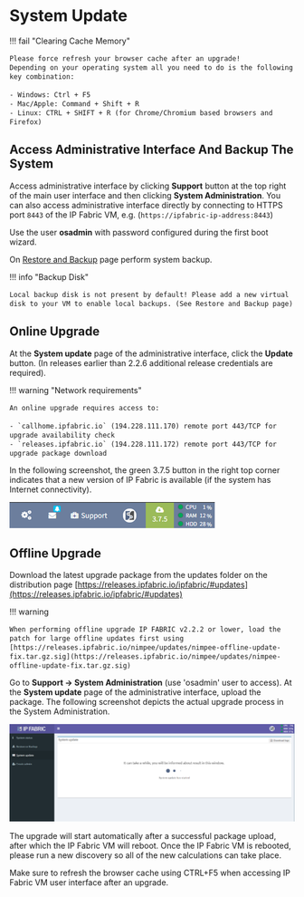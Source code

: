 # System Update

!!! fail "Clearing Cache Memory"

    Please force refresh your browser cache after an upgrade!
    Depending on your operating system all you need to do is the following key combination:

    - Windows: Ctrl + F5
    - Mac/Apple: Command + Shift + R
    - Linux: CTRL + SHIFT + R (for Chrome/Chromium based browsers and Firefox)

## Access Administrative Interface And Backup The System

Access administrative interface by clicking **Support** button at the
top right of the main user interface and then clicking **System
Administration**. You can also access administrative interface directly
by connecting to HTTPS port `8443` of the IP Fabric VM, e.g.
(`https://ipfabric-ip-address:8443`)

Use the user **osadmin** with password configured during the first boot
wizard.

On [Restore and Backup](../backup_and_restore) page perform system backup.

!!! info "Backup Disk"

    Local backup disk is not present by default! Please add a new virtual disk to your VM to enable local backups. (See Restore and Backup page)

## Online Upgrade

At the **System update** page of the administrative interface, click the
**Update** button. (In releases earlier than 2.2.6 additional release
credentials are required).

!!! warning "Network requirements"

    An online upgrade requires access to:

    - `callhome.ipfabric.io` (194.228.111.170) remote port 443/TCP for upgrade availability check
    - `releases.ipfabric.io` (194.228.111.172) remote port 443/TCP for upgrade package download

In the following screenshot, the green 3.7.5 button in the right top
corner indicates that a new version of IP Fabric is available (if the
system has Internet connectivity).

![New version](system_update_new_version.png)

## Offline Upgrade

Download the latest upgrade package from the updates folder on the distribution page [https://releases.ipfabric.io/ipfabric/#updates](https://releases.ipfabric.io/ipfabric/#updates)

!!! warning

    When performing offline upgrade IP FABRIC v2.2.2 or lower, load the patch for large offline updates first using [https://releases.ipfabric.io/nimpee/updates/nimpee-offline-update-fix.tar.gz.sig](https://releases.ipfabric.io/nimpee/updates/nimpee-offline-update-fix.tar.gz.sig)

Go to **Support -> System Administration** (use 'osadmin' user to access). At the **System update** page of the administrative interface, upload the package. The following screenshot depicts the actual upgrade process in the System Administration.

![Update in progress](system_update_progress.png)

The upgrade will start automatically after a successful package upload,
after which the IP Fabric VM will reboot. Once the IP Fabric VM is
rebooted, please run a new discovery so all of the new calculations can
take place.

Make sure to refresh the browser cache using CTRL+F5 when accessing IP
Fabric VM user interface after an upgrade.
